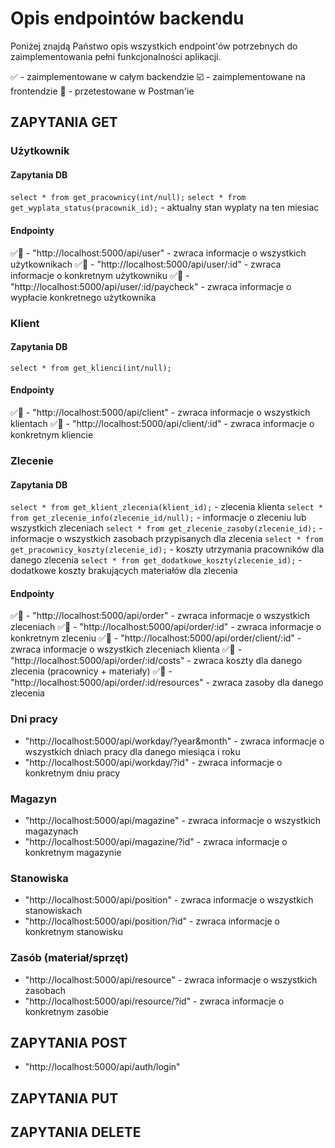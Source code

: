 # Opis endpointów backendu

Poniżej znajdą Państwo opis wszystkich endpoint'ów potrzebnych do zaimplementowania pełni funkcjonalności aplikacji.

✅ - zaimplementowane w całym backendzie
☑️ - zaimplementowane na frontendzie
🧪 - przetestowane w Postman'ie

## ZAPYTANIA GET

### Użytkownik

#### Zapytania DB

`select * from get_pracownicy(int/null);`
`select * from get_wyplata_status(pracownik_id);` - aktualny stan wyplaty na ten miesiac

#### Endpointy

✅🧪 - "http://localhost:5000/api/user" - zwraca informacje o wszystkich użytkownikach
✅🧪 - "http://localhost:5000/api/user/:id" - zwraca informacje o konkretnym użytkowniku
✅🧪 - "http://localhost:5000/api/user/:id/paycheck" - zwraca informacje o wypłacie konkretnego użytkownika

### Klient

#### Zapytania DB

`select * from get_klienci(int/null);`

#### Endpointy

✅🧪 - "http://localhost:5000/api/client" - zwraca informacje o wszystkich klientach
✅🧪 - "http://localhost:5000/api/client/:id" - zwraca informacje o konkretnym kliencie

### Zlecenie

#### Zapytania DB

`select * from get_klient_zlecenia(klient_id);` - zlecenia klienta
`select * from get_zlecenie_info(zlecenie_id/null);` - informacje o zleceniu lub wszystkich zleceniach
`select * from get_zlecenie_zasoby(zlecenie_id);` - informacje o wszystkich zasobach przypisanych dla zlecenia
`select * from get_pracownicy_koszty(zlecenie_id);` - koszty utrzymania pracowników dla danego zlecenia
`select * from get_dodatkowe_koszty(zlecenie_id);` - dodatkowe koszty brakujących materiałów dla zlecenia

#### Endpointy

✅🧪 - "http://localhost:5000/api/order" - zwraca informacje o wszystkich zleceniach
✅🧪 - "http://localhost:5000/api/order/:id" - zwraca informacje o konkretnym zleceniu
✅🧪 - "http://localhost:5000/api/order/client/:id" - zwraca informacje o wszystkich zleceniach klienta
✅🧪 - "http://localhost:5000/api/order/:id/costs" - zwraca koszty dla danego zlecenia (pracownicy + materiały)
✅🧪 - "http://localhost:5000/api/order/:id/resources" - zwraca zasoby dla danego zlecenia

### Dni pracy

- "http://localhost:5000/api/workday/?year&month" - zwraca informacje o wszystkich dniach pracy dla danego miesiąca i roku
- "http://localhost:5000/api/workday/?id" - zwraca informacje o konkretnym dniu pracy

### Magazyn

- "http://localhost:5000/api/magazine" - zwraca informacje o wszystkich magazynach
- "http://localhost:5000/api/magazine/?id" - zwraca informacje o konkretnym magazynie

### Stanowiska

- "http://localhost:5000/api/position" - zwraca informacje o wszystkich stanowiskach
- "http://localhost:5000/api/position/?id" - zwraca informacje o konkretnym stanowisku

### Zasób (materiał/sprzęt)

- "http://localhost:5000/api/resource" - zwraca informacje o wszystkich zasobach
- "http://localhost:5000/api/resource/?id" - zwraca informacje o konkretnym zasobie

## ZAPYTANIA POST

- "http://localhost:5000/api/auth/login"

## ZAPYTANIA PUT

## ZAPYTANIA DELETE
